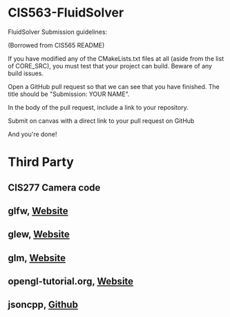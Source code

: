 # CIS563-FluidSolver

FluidSolver Submission guidelines:

(Borrowed from CIS565 README)

If you have modified any of the CMakeLists.txt files at all (aside from the list of CORE_SRC), you must test that your project can build. Beware of any build issues.

Open a GitHub pull request so that we can see that you have finished. The title should be "Submission: YOUR NAME".

In the body of the pull request, include a link to your repository.

Submit on canvas with  a direct link to your pull request on GitHub


And you're done!

# Third Party

## CIS277 Camera code
## glfw, [Website](http://www.glfw.org/)
## glew, [Website](http://glew.sourceforge.net/)
## glm, [Website](http://glm.g-truc.net/0.9.7/index.html)
## opengl-tutorial.org, [Website](http://www.opengl-tutorial.org/)
## jsoncpp, [Github](https://github.com/open-source-parsers/jsoncpp)
